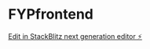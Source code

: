 # FYPfrontend

[Edit in StackBlitz next generation editor ⚡️](https://stackblitz.com/~/github.com/vaishakh3/FYPfrontend)